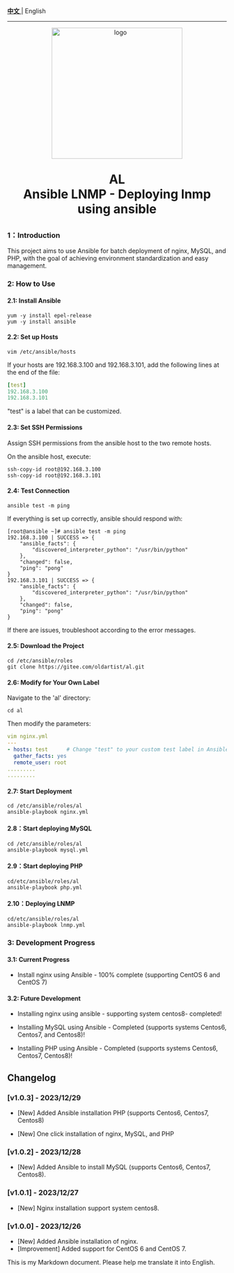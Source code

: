 

[**中文** ](README_zh.md) | English

--------

<p align="center">
	<img alt="logo" src="https://images.cnblogs.com/cnblogs_com/blogs/382666/galleries/2173082/o_231130065447_lei.jpg" width="300" height="300">
</p>
<h1 align="center" style="margin: 30px 0 30px; font-weight: bold;">AL<br/>Ansible LNMP - Deploying lnmp using ansible</h1>

### 1：Introduction

This project aims to use Ansible for batch deployment of nginx, MySQL, and PHP, with the goal of achieving environment standardization and easy management.

### 2: How to Use

#### 2.1: Install Ansible

```
yum -y install epel-release
yum -y install ansible
```

#### 2.2: Set up Hosts

```
vim /etc/ansible/hosts
```

If your hosts are 192.168.3.100 and 192.168.3.101, add the following lines at the end of the file:

```yaml
[test]
192.168.3.100
192.168.3.101
```

"test" is a label that can be customized.

#### 2.3: Set SSH Permissions

Assign SSH permissions from the ansible host to the two remote hosts.

On the ansible host, execute:

```shell
ssh-copy-id root@192.168.3.100
ssh-copy-id root@192.168.3.101
```

#### 2.4: Test Connection

```
ansible test -m ping
```

If everything is set up correctly, ansible should respond with:

```shell
[root@ansible ~]# ansible test -m ping
192.168.3.100 | SUCCESS => {
    "ansible_facts": {
        "discovered_interpreter_python": "/usr/bin/python"
    }, 
    "changed": false, 
    "ping": "pong"
}
192.168.3.101 | SUCCESS => {
    "ansible_facts": {
        "discovered_interpreter_python": "/usr/bin/python"
    }, 
    "changed": false, 
    "ping": "pong"
}
```

If there are issues, troubleshoot according to the error messages.

#### 2.5: Download the Project

```
cd /etc/ansible/roles
git clone https://gitee.com/oldartist/al.git
```

#### 2.6: Modify for Your Own Label

Navigate to the 'al' directory:

```
cd al
```

Then modify the parameters:

```yaml
vim nginx.yml
---
- hosts: test      # Change "test" to your custom test label in Ansible. If it's all hosts, you can directly use the all tag
  gather_facts: yes
  remote_user: root
.........
.........
```

#### 2.7: Start Deployment

```
cd /etc/ansible/roles/al
ansible-playbook nginx.yml
```

#### 2.8：Start deploying MySQL

```
cd /etc/ansible/roles/al
ansible-playbook mysql.yml
```

#### 2.9：Start deploying PHP

```
cd/etc/ansible/roles/al
ansible-playbook php.yml
```

#### 2.10：Deploying LNMP

```
cd/etc/ansible/roles/al
ansible-playbook lnmp.yml
```

### 3: Development Progress

#### 3.1: Current Progress

- Install nginx using Ansible - 100% complete (supporting CentOS 6 and CentOS 7)

#### 3.2: Future Development

- Installing nginx using ansible - supporting system centos8- completed!

- Installing MySQL using Ansible - Completed (supports systems Centos6, Centos7, and Centos8)!
- Installing PHP using Ansible - Completed (supports systems Centos6, Centos7, Centos8)!





## Changelog

### [v1.0.3] - 2023/12/29

- [New] Added Ansible installation PHP (supports Centos6, Centos7, Centos8)

- [New] One click installation of nginx, MySQL, and PHP

### [v1.0.2] - 2023/12/28

- [New] Added Ansible to install MySQL (supports Centos6, Centos7, Centos8).

### [v1.0.1] - 2023/12/27

- [New] Nginx installation support system centos8.

### [v1.0.0] - 2023/12/26

- [New] Added Ansible installation of nginx.
- [Improvement] Added support for CentOS 6 and CentOS 7.

This is my Markdown document. Please help me translate it into English.


